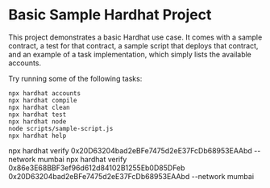 # Basic Sample Hardhat Project

This project demonstrates a basic Hardhat use case. It comes with a sample contract, a test for that contract, a sample script that deploys that contract, and an example of a task implementation, which simply lists the available accounts.

Try running some of the following tasks:

```shell
npx hardhat accounts
npx hardhat compile
npx hardhat clean
npx hardhat test
npx hardhat node
node scripts/sample-script.js
npx hardhat help
```

npx hardhat verify 0x20D63204bad2eBFe7475d2eE37FcDb68953EAAbd --network mumbai
npx hardhat verify 0x86e3E68BBF3ef96d612d84102B1255Eb0D85DFeb 0x20D63204bad2eBFe7475d2eE37FcDb68953EAAbd --network mumbai
